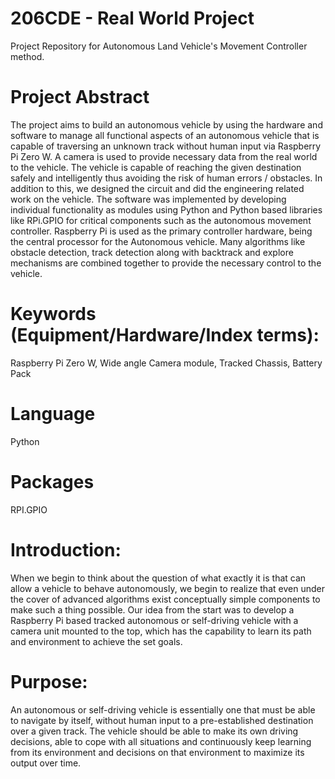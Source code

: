 # 206CDE - Real World Project

Project Repository for Autonomous Land Vehicle's Movement Controller method.

# Project Abstract

The project aims to build an autonomous vehicle by using the hardware and software to manage all functional aspects of an autonomous vehicle that is capable of traversing an unknown track without human input via Raspberry Pi Zero W. A camera is used to provide necessary data from the real world to the vehicle. The vehicle is capable of reaching the given destination safely and intelligently thus avoiding the risk of human errors / obstacles. In addition to this, we designed the circuit and did the engineering related work on the vehicle. The software was implemented by developing individual functionality as modules using Python and Python based libraries like RPi.GPIO for critical components such as the autonomous movement controller. Raspberry Pi is used as the primary controller hardware, being the central processor for the Autonomous vehicle. Many algorithms like obstacle detection, track detection along with backtrack and explore mechanisms are combined together to provide the necessary control to the vehicle.

# Keywords (Equipment/Hardware/Index terms):
Raspberry Pi Zero W, Wide angle Camera module, Tracked Chassis, Battery Pack

# Language
Python

# Packages
RPI.GPIO

# Introduction:
When we begin to think about the question of what exactly it is that can allow a vehicle to behave
autonomously, we begin to realize that even under the cover of advanced algorithms exist conceptually
simple components to make such a thing possible. Our idea from the start was to develop a Raspberry Pi
based tracked autonomous or self-driving vehicle with a camera unit mounted to the top, which has the
capability to learn its path and environment to achieve the set goals.

# Purpose:
An autonomous or self-driving vehicle is essentially one that must be able to navigate by itself, without
human input to a pre-established destination over a given track. The vehicle should be able to make its own
driving decisions, able to cope with all situations and continuously keep learning from its environment and
decisions on that environment to maximize its output over time.
